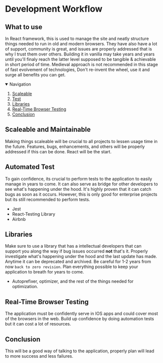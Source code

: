 # Development Workflow

## What to use

In React framework, this is used to manage the site and neatly structure things needed to run in old and modern browsers. They have also have a lot of support, community is great, and issues are properly addressed that is why I trust them over others. Building it in vanilla may take years and years until you'll finaly reach the latter level supposed to be tangible & achievable in short period of time. Medieval approach is not recommended in this stage of fast evolvement of technologies, Don't re-invent the wheel, use it and surge all benefits you can get.

<details open="open">
  <summary>Navigation</summary>
  <ol>
    <li><a href="#scaleable">Scaleable</a></li>
    <li><a href="#automated-tests">Test</a></li>
    <li><a href="#libraries">Libraries</a></li>
    <li><a href="#real-time-browser-testing">Real-Time Browser Testing</a></li>
    <li><a href="#conclusion">Conclusion</a></li>
  </ol>
</details>

## Scaleable and Maintainable

Making things scaleable will be crucial to all projects to lessen usage time in the future. Features, bugs, enhancements, and others will be properly addressed if this can be done. React will be the start.


## Automated Test

To gain confidence, its crucial to perform tests to the application to easily manage in years to come. It can also serve as bridge for other developers to see what's happening under the hood. It's highly proven that it can catch bugs as soon as it occurs. However, this is only good for enterprise projects but its still recommended to perform tests.

* Jest
* React-Testing Library
* Airbnb

## Libraries

Make sure to use a library that has a intellectual developers that can support you along the way if bug issues occurred <b>not</b> that's it. Properly investigate what's happening under the hood and the last update has made. Anytime it can be deprecated and archived. Be careful for 1-2 years from now `back to zero revision`. Plan everything possible to keep your application to breath for years to come.

* Autoprefixer, optimizer, and the rest of the things needed for optimization. 

## Real-Time Browser Testing

The application must be confidently serve in IOS apps and could cover most of the browsers in the web. Build up confidence by doing automation tests but it can cost a lot of resources.

## Conclusion

This will be a good way of talking to the application, properly plan will lead to more success and less failures.
